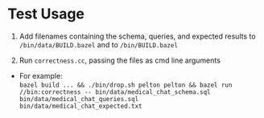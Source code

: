 # Test Usage

1. Add filenames containing the schema, queries, and expected results to `/bin/data/BUILD.bazel` and to `/bin/BUILD.bazel`

2. Run `correctness.cc`, passing the files as cmd line arguments

- For example:  
   `bazel build ... && ./bin/drop.sh pelton pelton && bazel run //bin:correctness -- bin/data/medical_chat_schema.sql bin/data/medical_chat_queries.sql bin/data/medical_chat_expected.txt`
